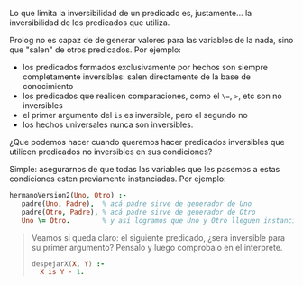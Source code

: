 Lo que limita la inversibilidad de un predicado es, justamente... la inversibilidad de los predicados que utiliza.

Prolog no es capaz de de generar valores para las variables de la nada, sino que "salen" de otros predicados. Por ejemplo:

 * los predicados formados exclusivamente por hechos son siempre completamente inversibles: salen directamente de la base de conocimiento
 * los predicados que realicen comparaciones, como el `\=`, `>`, etc son no inversibles
 * el primer argumento del `is` es inversible, pero el segundo no
 * los hechos universales nunca son inversibles. 

¿Que podemos hacer cuando queremos hacer predicados inversibles que utilicen predicados no inversibles en sus condiciones?

Simple: asegurarnos de que todas las variables que les pasemos a estas condiciones esten previamente instanciadas. Por ejemplo: 

```prolog
hermanoVersion2(Uno, Otro) :-
   padre(Uno, Padre),  % acá padre sirve de generador de Uno
   padre(Otro, Padre), % acá padre sirve de generador de Otro
   Uno \= Otro.        % y asi logramos que Uno y Otro lleguen instanciados
```

> Veamos si queda claro: el siguiente predicado, ¿sera inversible para su primer argumento? Pensalo y luego comprobalo en el interprete. 
>
> ```prolog
> despejarX(X, Y) :-
>   X is Y - 1.
> ````


